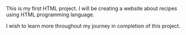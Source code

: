 This is my first HTML project. I will be creating a website about recipes using HTML programming language.

I wish to learn more throughout my journey in completion of this project.


